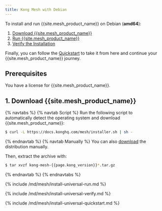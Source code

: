 ```yaml
---
title: Kong Mesh with Debian
---
```


To install and run {{site.mesh_product_name}} on Debian (**amd64**):

1. [Download {{site.mesh_product_name}}](#1-download-kong-mesh)
1. [Run {{site.mesh_product_name}}](#2-run-kong-mesh)
1. [Verify the Installation](#3-verify-the-installation)

Finally, you can follow the [Quickstart](#4-quickstart) to take it from here
and continue your {{site.mesh_product_name}} journey.

## Prerequisites

You have a license for {{site.mesh_product_name}}.

## 1. Download {{site.mesh_product_name}}

{% navtabs %}
{% navtab Script %}
Run the following script to automatically detect the operating system and
download {{site.mesh_product_name}}:

```sh
$ curl -L https://docs.konghq.com/mesh/installer.sh | sh -
```
{% endnavtab %}
{% navtab Manually %}
You can also [download]({{site.links.download}}/mesh-alpine/kong-mesh-{{page.kong_version}}-debian-amd64.tar.gz)
the distribution manually.

Then, extract the archive with:

```sh
$ tar xvzf kong-mesh-{{page.kong_version}}*.tar.gz
```
{% endnavtab %}
{% endnavtabs %}

{% include /md/mesh/install-universal-run.md %}

{% include /md/mesh/install-universal-verify.md %}

{% include /md/mesh/install-universal-quickstart.md %}
